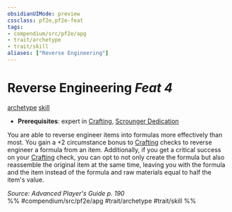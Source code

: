 ```yaml
---
obsidianUIMode: preview
cssclass: pf2e,pf2e-feat
tags:
- compendium/src/pf2e/apg
- trait/archetype
- trait/skill
aliases: ["Reverse Engineering"]
---
```

# Reverse Engineering  *Feat 4*  
[archetype](../../Rules/traits/archetype.md)  [skill](../../Rules/traits/skill.md)  

- **Prerequisites**: expert in [Crafting](../skills.md#Crafting), [Scrounger Dedication](scrounger-dedication-apg.md)

You are able to reverse engineer items into formulas more effectively than most. You gain a +2 circumstance bonus to [Crafting](../skills.md#Crafting) checks to reverse engineer a formula from an item. Additionally, if you get a critical success on your [Crafting](../skills.md#Crafting) check, you can opt to not only create the formula but also reassemble the original item at the same time, leaving you with the formula and the item instead of the formula and raw materials equal to half the item's value.

*Source: Advanced Player's Guide p. 190*  
%% #compendium/src/pf2e/apg #trait/archetype #trait/skill %%